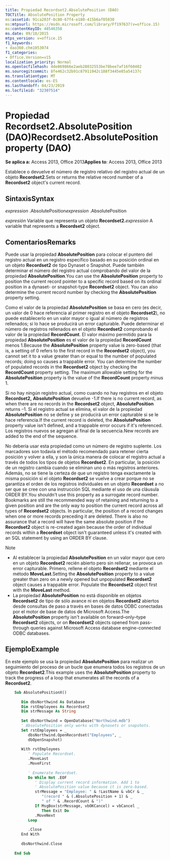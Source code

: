 ```yaml
---
title: Propiedad Recordset2.AbsolutePosition (DAO)
TOCTitle: AbsolutePosition Property
ms:assetid: 91ca203f-0c80-67f4-e180-415b6af05030
ms:mtpsurl: https://msdn.microsoft.com/library/Ff197637(v=office.15)
ms:contentKeyID: 48546358
ms.date: 09/18/2015
mtps_version: v=office.15
f1_keywords:
- dao360.chm1053074
f1_categories:
- Office.Version=v15
localization_priority: Normal
ms.openlocfilehash: 4de869866e2aeb28032553be78bee7af16f60402
ms.sourcegitcommit: 8fe462c32b91c87911942c188f3445e85a54137c
ms.translationtype: MT
ms.contentlocale: es-ES
ms.lasthandoff: 04/23/2019
ms.locfileid: "32307514"
---
```

# <a name="recordset2absoluteposition-property-dao"></a><span data-ttu-id="cce92-102">Propiedad Recordset2.AbsolutePosition (DAO)</span><span class="sxs-lookup"><span data-stu-id="cce92-102">Recordset2.AbsolutePosition property (DAO)</span></span>

<span data-ttu-id="cce92-103">**Se aplica a:** Access 2013, Office 2013</span><span class="sxs-lookup"><span data-stu-id="cce92-103">**Applies to**: Access 2013, Office 2013</span></span>

<span data-ttu-id="cce92-104">Establece o devuelve el número de registro relativo del registro actual de un objeto **Recordset2**.</span><span class="sxs-lookup"><span data-stu-id="cce92-104">Sets or returns the relative record number of a **Recordset2** object's current record.</span></span>

## <a name="syntax"></a><span data-ttu-id="cce92-105">Sintaxis</span><span class="sxs-lookup"><span data-stu-id="cce92-105">Syntax</span></span>

<span data-ttu-id="cce92-106">*expression* .AbsolutePosition</span><span class="sxs-lookup"><span data-stu-id="cce92-106">*expression* .AbsolutePosition</span></span>

<span data-ttu-id="cce92-107">*expresión* Variable que representa un objeto **Recordset2.**</span><span class="sxs-lookup"><span data-stu-id="cce92-107">*expression* A variable that represents a **Recordset2** object.</span></span>

## <a name="remarks"></a><span data-ttu-id="cce92-108">Comentarios</span><span class="sxs-lookup"><span data-stu-id="cce92-108">Remarks</span></span>

<span data-ttu-id="cce92-p101">Puede usar la propiedad **AbsolutePosition** para colocar el puntero del registro actual en un registro específico basado en su posición ordinal en un objeto **Recordset2** de tipo Dynaset o Snapshot. Puede también determinar el número del registro actual comprobando del valor de la propiedad **AbsolutePosition**.</span><span class="sxs-lookup"><span data-stu-id="cce92-p101">You can use the **AbsolutePosition** property to position the current record pointer to a specific record based on its ordinal position in a dynaset- or snapshot-type **Recordset2** object. You can also determine the current record number by checking the **AbsolutePosition** property setting.</span></span>

<span data-ttu-id="cce92-p102">Como el valor de la propiedad **AbsolutePosition** se basa en cero (es decir, un valor de 0 hace referencia al primer registro en el objeto **Recordset2**), no puede establecerlo en un valor mayor o igual al número de registros rellenados; si lo hace se producirá un error capturable. Puede determinar el número de registros rellenados en el objeto **Recordset2** comprobando el valor de la propiedad **RecordCount**. El valor máximo permitido para la propiedad **AbsolutePosition** es el valor de la propiedad **RecordCount** menos 1.</span><span class="sxs-lookup"><span data-stu-id="cce92-p102">Because the **AbsolutePosition** property value is zero-based (that is, a setting of 0 refers to the first record in the **Recordset2** object), you cannot set it to a value greater than or equal to the number of populated records; doing so causes a trappable error. You can determine the number of populated records in the **Recordset2** object by checking the **RecordCount** property setting. The maximum allowable setting for the **AbsolutePosition** property is the value of the **RecordCount** property minus 1.</span></span>

<span data-ttu-id="cce92-114">Si no hay ningún registro actual, como cuando no hay registros en el objeto **Recordset2,** **AbsolutePosition** devuelve -1.</span><span class="sxs-lookup"><span data-stu-id="cce92-114">If there is no current record, as when there are no records in the **Recordset2** object, **AbsolutePosition** returns –1.</span></span> <span data-ttu-id="cce92-115">Si el registro actual se elimina, el valor de la propiedad **AbsolutePosition** no se define y se producirá un error capturable si se le hace referencia.</span><span class="sxs-lookup"><span data-stu-id="cce92-115">If the current record is deleted, the **AbsolutePosition** property value isn't defined, and a trappable error occurs if it's referenced.</span></span> <span data-ttu-id="cce92-116">Los registros nuevos se agregan al final de la secuencia.</span><span class="sxs-lookup"><span data-stu-id="cce92-116">New records are added to the end of the sequence.</span></span>

<span data-ttu-id="cce92-p104">No debería usar esta propiedad como un número de registro suplente. Los marcadores son todavía el método recomendado para retener cierta posición y volver a ella, y son la única manera de colocar el registro actual a través de todos los tipos de objetos **Recordset2**. En particular, la posición de un registro cambia cuando se eliminan uno o más registros anteriores. Además, no se tiene la certeza de que un registro tenga exactamente la misma posición si el objeto **Recordset2** se vuelve a crear porque no se garantiza el orden de los registros individuales en un objeto **Recordset** a no ser que se cree con una instrucción SQL mediante el uso de una cláusula ORDER BY.</span><span class="sxs-lookup"><span data-stu-id="cce92-p104">You shouldn't use this property as a surrogate record number. Bookmarks are still the recommended way of retaining and returning to a given position and are the only way to position the current record across all types of **Recordset2** objects. In particular, the position of a record changes when one or more records preceding it are deleted. There is also no assurance that a record will have the same absolute position if the **Recordset2** object is re-created again because the order of individual records within a **Recordset** object isn't guaranteed unless it's created with an SQL statement by using an ORDER BY clause.</span></span>

> [!NOTE]
> - <span data-ttu-id="cce92-p105">Al establecer la propiedad **AbsolutePosition** en un valor mayor que cero en un objeto **Recordset2** recién abierto pero sin rellenar, se provoca un error capturable. Primero, rellene el objeto **Recordset2** mediante el método **MoveLast**.</span><span class="sxs-lookup"><span data-stu-id="cce92-p105">Setting the **AbsolutePosition** property to a value greater than zero on a newly opened but unpopulated **Recordset2** object causes a trappable error. Populate the **Recordset2** object first with the **MoveLast** method.</span></span>
> - <span data-ttu-id="cce92-123">La propiedad **AbsolutePosition** no está disponible en objetos **Recordset2** de tipo de sólo avance ni en objetos **Recordset2** abiertos desde consultas de paso a través en bases de datos ODBC conectadas por el motor de base de datos de Microsoft Access.</span><span class="sxs-lookup"><span data-stu-id="cce92-123">The **AbsolutePosition** property isn't available on forward–only–type **Recordset2** objects, or on **Recordset2** objects opened from pass-through queries against Microsoft Access database engine-connected ODBC databases.</span></span>

## <a name="example"></a><span data-ttu-id="cce92-124">Ejemplo</span><span class="sxs-lookup"><span data-stu-id="cce92-124">Example</span></span>

<span data-ttu-id="cce92-125">En este ejemplo se usa la propiedad **AbsolutePosition** para realizar un seguimiento del proceso de un bucle que enumera todos los registros de un objeto **Recordset2**.</span><span class="sxs-lookup"><span data-stu-id="cce92-125">This example uses the **AbsolutePosition** property to track the progress of a loop that enumerates all the records of a **Recordset2**.</span></span>

```vb
    Sub AbsolutePositionX() 
     
       Dim dbsNorthwind As Database 
       Dim rstEmployees As Recordset2 
       Dim strMessage As String 
     
       Set dbsNorthwind = OpenDatabase("Northwind.mdb") 
       ' AbsolutePosition only works with dynasets or snapshots. 
       Set rstEmployees = _ 
          dbsNorthwind.OpenRecordset("Employees", _ 
          dbOpenSnapshot) 
     
       With rstEmployees 
          ' Populate Recordset. 
          .MoveLast 
          .MoveFirst 
     
          ' Enumerate Recordset. 
          Do While Not .EOF 
             ' Display current record information. Add 1 to  
             ' AbsolutePosition value because it is zero-based. 
             strMessage = "Employee: " & !LastName & vbCr & _ 
                "(record " & (.AbsolutePosition + 1) & _ 
                " of " & .RecordCount & ")" 
             If MsgBox(strMessage, vbOKCancel) = vbCancel _ 
                Then Exit Do 
             .MoveNext 
          Loop 
     
          .Close 
       End With 
     
       dbsNorthwind.Close 
     
    End Sub
```
